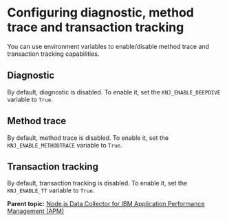 # Configuring diagnostic, method trace and transaction tracking
You can use environment variables to enable/disable method trace and transaction tracking capabilities.  
## Diagnostic
By default, diagnostic is disabled. To enable it, set the `KNJ_ENABLE_DEEPDIVE` variable to `True`.
## Method trace
By default, method trace is disabled. To enable it, set the `KNJ_ENABLE_METHODTRACE` variable to `True`.  
## Transaction tracking
By default, transaction tracking is disabled. To enable it, set the `KNJ_ENABLE_TT` variable to `True`.  


**Parent topic:** [Node.js Data Collector for IBM Application Performance Management (APM)](../README.md)
